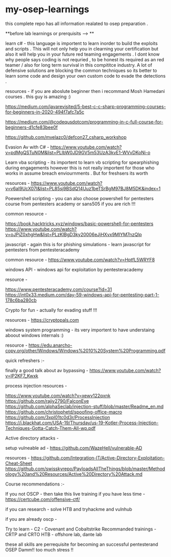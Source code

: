 # my-osep-learnings

 this complete repo has all information realated to osep preparation .


**before lab learnings or prerquisits --> **

learn c#  - this language is importent to learn inorder to build the exploits and scripts . This will not only help you in clearning your certification but also it will help you in your future red teaming engagements . I dont know why people says coding is not requried , to be honest its required as an red teamer / also for long term survival in this compititce industry. A lot of defensive solutions are blocking the common techniques so its better to learn some code and design your own custom code to evade the detections . 

resources - if you are aboslute beginner then i recommand Mosh Hamedani courses . this guy is amazing :) 

https://medium.com/javarevisited/5-best-c-c-sharp-programming-courses-for-beginners-in-2020-494f7afc7a5c

https://medium.com/@codequsdotcom/programming-in-c-full-course-for-beginners-d1cfe83bee0f

https://github.com/mvelazc0/defcon27_csharp_workshop

Evasion Av with C# -  https://www.youtube.com/watch?v=pdMgQSTuN0M&list=PLlbW0JD9GV5m53UzA3kvE1-WVvDKoNi-o 

Learn vba scripting -  its importent to learn vb scripting for spearphishing during engagements however this is not really importent for those who works in assume breach enviournments . But for freshsers its worth 

resources -  https://www.youtube.com/watch?v=v6aI9UcX07I&list=PL85sj9BSdQ14Uuz1beTSrBgM97BJ8M5DK&index=1

Poewershell scripting - you can also choose powershell for pentesters course from pentesters academy or sans505 if you are rich !!!

common resource -  

https://book.hacktricks.xyz/windows/basic-powershell-for-pentesters 
https://www.youtube.com/watch?v=oJPjZ0xhgHw&list=PLzKIBgD3ky20006eJjHXvx9MIYM7nzQlp

javascript - again this is for phishing simulations -  learn javascript for pentesters from pentesteracademy 

common resource - https://www.youtube.com/watch?v=HptfL5WRYF8

windows API  - windows api for exploitation by pentesteracademy 

resource - 

https://www.pentesteracademy.com/course?id=31
https://int0x33.medium.com/day-59-windows-api-for-pentesting-part-1-178c6ba280cb

Crypto for fun - actually for evading stuff !!!

resources - https://cryptopals.com

windows system programming - its very importent to have understaing aboout windows internals :) 

resource - https://edu.anarcho-copy.org/other/Windows/Windows%2010%20System%20Programming.pdf

quick refreshers :- 

finally a good talk about av bypassing -  https://www.youtube.com/watch?v=lP2KF7_Kwxk

process injection resources - 

https://www.youtube.com/watch?v=xewv122qxnk
https://github.com/rajiv2790/FalconEye
https://github.com/alphaSeclab/injection-stuff/blob/master/Readme_en.md
https://github.com/christophetd/spoofing-office-macro
https://github.com/3xpl01tc0d3r/ProcessInjection
https://i.blackhat.com/USA-19/Thursday/us-19-Kotler-Process-Injection-Techniques-Gotta-Catch-Them-All-wp.pdf

Active directory attacks - 

setup vulneable ad - https://github.com/WazeHell/vulnerable-AD

resources - 
https://github.com/Integration-IT/Active-Directory-Exploitation-Cheat-Sheet
https://github.com/swisskyrepo/PayloadsAllTheThings/blob/master/Methodology%20and%20Resources/Active%20Directory%20Attack.md

Course recommendations :- 

If you not OSCP - then take this live training if you have less time -  https://certcube.com/offensive-ctf/

if you can research -  solve HTB and tryhackme and vulnhub 

if you are already oscp - 

Try to learn -  C2 - Covenant and Cobaltstrike 
Recommanded trainings - CRTP and CRTO
HTB - offshore lab, dante lab 

these all skills are perrequisite for becoming an successful pentesterand OSEP Damm!! too much stress !!

